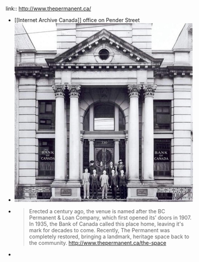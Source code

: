 link:: http://www.thepermanent.ca/

- [[Internet Archive Canada]] office on Pender Street
- ![image.png](../assets/image_1673079790970_0.png)
- > Erected a century ago, the venue is named after the BC Permanent & Loan Company, which first opened its’ doors in 1907. In 1935, the Bank of Canada called this place home, leaving it's mark for decades to come. Recently, The Permanent was completely restored, bringing a landmark, heritage space back to the community. http://www.thepermanent.ca/the-space
-